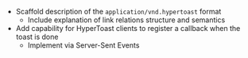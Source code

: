 * Scaffold description of the `application/vnd.hypertoast` format
    * Include explanation of link relations structure and semantics
* Add capability for HyperToast clients to register a callback when the toast is done
    * Implement via Server-Sent Events
